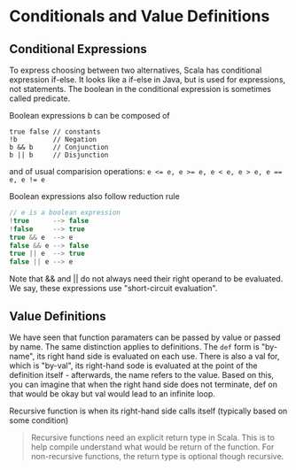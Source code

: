 # Conditionals and Value Definitions

## Conditional Expressions
To express choosing between two alternatives, Scala has conditional expression if-else. It looks like a if-else in Java, but is used for expressions, not statements. The boolean in the conditional expression is sometimes called predicate.

Boolean expressions b can be composed of
```
true false // constants
!b         // Negation
b && b     // Conjunction
b || b     // Disjunction
```
and of usual comparision operations: ```e <= e, e >= e, e < e, e > e, e == e, e != e```

Boolean expressions also follow reduction rule
```scala
// e is a boolean expression
!true      --> false
!false     --> true
true && e  --> e
false && e --> false
true || e  --> true
false || e --> e
```

Note that && and || do not always need their right operand to be evaluated. We say, these expressions use "short-circuit evaluation".

## Value Definitions
We have seen that function paramaters can be passed by value or passed by name. The same distinction applies to definitions. The ```def``` form is "by-name", its right hand side is evaluated on each use. There is also a val for, which is "by-val", its right-hand sode is evaluated at the point of the definition itself - afterwards, the name refers to the value. Based on this, you can imagine that when the right hand side does not terminate, def on that would be okay but val would lead to an infinite loop.

Recursive function is when its right-hand side calls itself (typically based on some condition)

> Recursive functions need an explicit return type in Scala. This is to help compile understand what would be return of the function. For non-recursive functions, the return type is optional though recursive.
